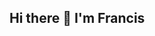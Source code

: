 ## Hi there 👋 I'm Francis

<!--
**FrancKenya/FrancKenya** is a ✨ _special_ ✨ repository because its `README.md` (this file) appears on your GitHub profile.

Here are some ideas to get you started:

- 🔭 I’m currently working on a fullstack Fantasy Premier League Staking App.
- 🌱 I’m currently learning full-stack software engineering with ALX.
- 👯 I’m looking to collaborate on software engineering and AI.
- 🤔 I’m looking for help with backend engineering
- 📫 How to reach me: https://www.linkedin.com/in/francis-waihiga-476198209/ https://x.com/blueinjil
-->
